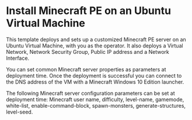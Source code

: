 # Install Minecraft PE on an Ubuntu Virtual Machine


This template deploys and sets up a customized Minecraft PE server on an Ubuntu Virtual Machine, with you as the operator. It also deploys a Virtual Network, Network Security Group, Public IP address and a Network Interface.

You can set common Minecraft server properties as parameters at deployment time. Once the deployment is successful you can connect to the DNS address of the VM with a Minecraft Windows 10 Edition launcher. 

The following Minecraft server configuration parameters can be set at deployment time: Minecraft user name, difficulty, level-name, gamemode, white-list, enable-command-block, spawn-monsters, generate-structures, level-seed.

